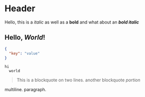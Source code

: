 # Header

Hello, this is a *italic* as well as a **bold** and what about an ***bold italic***

## Hello, *World*!

```json
{
  "key": "value"
}
```

    hi
      world

> This is a blockquote on two
lines.
> another blockquote *portion*

multiline.
paragraph.